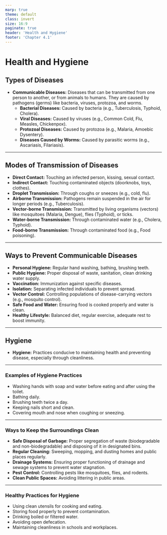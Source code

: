 ```yaml
---
marp: true
theme: default
class: invert
size: 16:9
paginate: true
header: 'Health and Hygiene'
footer: 'Chapter 4.1'
---
```


# Health and Hygiene

## Types of Diseases

*   **Communicable Diseases:** Diseases that can be transmitted from one person to another, or from animals to humans. They are caused by pathogens (germs) like bacteria, viruses, protozoa, and worms.
    *   **Bacterial Diseases:** Caused by bacteria (e.g., Tuberculosis, Typhoid, Cholera).
    *   **Viral Diseases:** Caused by viruses (e.g., Common Cold, Flu, Measles, Chickenpox).
    *   **Protozoal Diseases:** Caused by protozoa (e.g., Malaria, Amoebic Dysentery).
    *   **Diseases Caused by Worms:** Caused by parasitic worms (e.g., Ascariasis, Filariasis).

---

## Modes of Transmission of Diseases

*   **Direct Contact:** Touching an infected person, kissing, sexual contact.
*   **Indirect Contact:** Touching contaminated objects (doorknobs, toys, clothes).
*   **Droplet Transmission:** Through coughs or sneezes (e.g., cold, flu).
*   **Airborne Transmission:** Pathogens remain suspended in the air for longer periods (e.g., Tuberculosis).
*   **Vector-borne Transmission:** Transmitted by living organisms (vectors) like mosquitoes (Malaria, Dengue), flies (Typhoid), or ticks.
*   **Water-borne Transmission:** Through contaminated water (e.g., Cholera, Typhoid).
*   **Food-borne Transmission:** Through contaminated food (e.g., Food poisoning).

---

## Ways to Prevent Communicable Diseases

*   **Personal Hygiene:** Regular hand washing, bathing, brushing teeth.
*   **Public Hygiene:** Proper disposal of waste, sanitation, clean drinking water supply.
*   **Vaccination:** Immunization against specific diseases.
*   **Isolation:** Separating infected individuals to prevent spread.
*   **Vector Control:** Controlling populations of disease-carrying vectors (e.g., mosquito control).
*   **Safe Food and Water:** Ensuring food is cooked properly and water is clean.
*   **Healthy Lifestyle:** Balanced diet, regular exercise, adequate rest to boost immunity.

---

## Hygiene

*   **Hygiene:** Practices conducive to maintaining health and preventing disease, especially through cleanliness.

---

### Examples of Hygiene Practices

*   Washing hands with soap and water before eating and after using the toilet.
*   Bathing daily.
*   Brushing teeth twice a day.
*   Keeping nails short and clean.
*   Covering mouth and nose when coughing or sneezing.

---

### Ways to Keep the Surroundings Clean

*   **Safe Disposal of Garbage:** Proper segregation of waste (biodegradable and non-biodegradable) and disposing of it in designated bins.
*   **Regular Cleaning:** Sweeping, mopping, and dusting homes and public places regularly.
*   **Drainage Systems:** Ensuring proper functioning of drainage and sewage systems to prevent water stagnation.
*   **Pest Control:** Controlling pests like mosquitoes, flies, and rodents.
*   **Clean Public Spaces:** Avoiding littering in public areas.

---

### Healthy Practices for Hygiene

*   Using clean utensils for cooking and eating.
*   Storing food properly to prevent contamination.
*   Drinking boiled or filtered water.
*   Avoiding open defecation.
*   Maintaining cleanliness in schools and workplaces.
